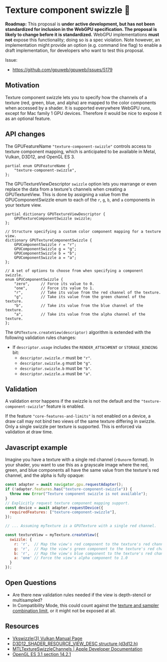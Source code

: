 # Texture component swizzle 🥤

**Roadmap:** This proposal is **under active development, but has not been standardized for inclusion in the WebGPU specification. The proposal is likely to change before it is standardized.** WebGPU implementations **must not** expose this functionality; doing so is a spec violation. Note however, an implementation might provide an option (e.g. command line flag) to enable a draft implementation, for developers who want to test this proposal.

Issue:

- https://github.com/gpuweb/gpuweb/issues/5179


## Motivation

Texture component swizzle lets you to specify how the channels of a texture (red, green, blue, and alpha) are mapped to the color components when accessed by a shader. It is supported everywhere WebGPU runs, except for Mac family 1 GPU devices. Therefore it would be nice to expose it as an optional feature.

## API changes

The GPUFeatureName `"texture-component-swizzle"` controls access to texture component mapping, which is anticipated to be available in Metal, Vulkan, D3D12, and OpenGL ES 3.

```webidl
partial enum GPUFeatureName {
    "texture-component-swizzle",
};
```

The GPUTextureViewDescriptor `swizzle` option lets you rearrange or even replace the data from a texture's channels when creating a GPUTextureView. This is done by assigning a value from the GPUComponentSwizzle enum to each of the `r`, `g`, `b`, and `a` components in your texture view.

```webidl
partial dictionary GPUTextureViewDescriptor {
    GPUTextureComponentSwizzle swizzle;
};

// Structure specifying a custom color component mapping for a texture view.
dictionary GPUTextureComponentSwizzle {
    GPUComponentSwizzle r = "r";
    GPUComponentSwizzle g = "g";
    GPUComponentSwizzle b = "b";
    GPUComponentSwizzle a = "a";
};

// A set of options to choose from when specifying a component swizzle.
enum GPUComponentSwizzle {
    "zero",     // Force its value to 0.
    "one",      // Force its value to 1.
    "r",        // Take its value from the red channel of the texture.
    "g",        // Take its value from the green channel of the texture.
    "b",        // Take its value from the blue channel of the texture.
    "a",        // Take its value from the alpha channel of the texture.
};
```

The `GPUTexture.createView(descriptor)` algorithm is extended with the following validation rules changes:

- If `descriptor.usage` includes the `RENDER_ATTACHMENT` or `STORAGE_BINDING` bit:
  - `descriptor.swizzle.r` must be `"r"`.
  - `descriptor.swizzle.g` must be `"g"`.
  - `descriptor.swizzle.b` must be `"b"`.
  - `descriptor.swizzle.a` must be `"a"`.

## Validation

A validation error happens if the swizzle is not the default and the `"texture-component-swizzle"` feature is enabled.

If the feature `"core-features-and-limits"` is not enabled on a device, a draw call may not bind two views of the same texture differing in swizzle. Only a single swizzle per texture is supported. This is enforced via validation at draw time.

## Javascript example

Imagine you have a texture with a single red channel (`r8unorm` format). In your shader, you want to use this as a grayscale image where the red, green, and blue components all have the same value from the texture's red channel, and the alpha is fully opaque:

```js
const adapter = await navigator.gpu.requestAdapter();
if (!adapter.features.has("texture-component-swizzle")) {
  throw new Error("Texture component swizzle is not available");
}
// Explicitly request texture component mapping support.
const device = await adapter.requestDevice({
  requiredFeatures: ["texture-component-swizzle"],
});

// ... Assuming myTexture is a GPUTexture with a single red channel.

const textureView = myTexture.createView({
  swizzle: {
    r: 'r',  // Map the view's red component to the texture's red channel
    g: 'r',  // Map the view's green component to the texture's red channel
    b: 'r',  // Map the view's blue component to the texture's red channel
    a: 'one' // Force the view's alpha component to 1.0
  }
});
```

## Open Questions

- Are there new validation rules needed if the view is depth-stencil or multisampled?
- In Compatibility Mode, this could count against the [texture and sampler combination limit](https://github.com/gpuweb/gpuweb/blob/main/proposals/compatibility-mode.md#21-limit-the-number-of-texturesampler-combinations-in-a-stage), or it might not be exposed at all.

## Resources

- [Vkswizzle(3) Vulkan Manual Page](https://registry.khronos.org/vulkan/specs/latest/man/html/VkComponentMapping.html)
- [D3D12_SHADER_RESOURCE_VIEW_DESC structure (d3d12.h)](https://learn.microsoft.com/en-us/windows/win32/api/d3d12/ns-d3d12-d3d12_shader_resource_view_desc)
- [MTLTextureSwizzleChannels | Apple Developer Documentation](https://developer.apple.com/documentation/metal/mtltextureswizzlechannels)
- [OpenGL ES 3.1 section 14.2.1](https://registry.khronos.org/OpenGL/specs/es/3.1/es_spec_3.1.pdf#page=331)
